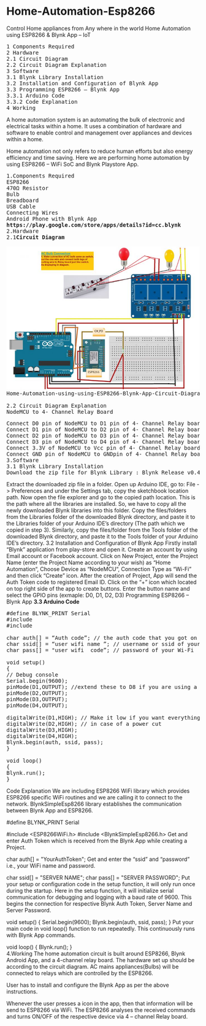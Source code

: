 # Home-Automation-Esp8266
Control Home appliances from Any where in the world
Home Automation using ESP8266 & Blynk App – IoT
<pre>
1 Components Required
2 Hardware
2.1 Circuit Diagram
2.2 Circuit Diagram Explanation
3 Software
3.1 Blynk Library Installation
3.2 Installation and Configuration of Blynk App
3.3 Programming ESP8266 – Blynk App
3.3.1 Arduino Code
3.3.2 Code Explanation
4 Working
</pre>
A home automation system is an automating the bulk of electronic and electrical tasks within a home. It uses a combination of hardware and software to enable control and management over appliances and devices within a home.

Home automation not only refers to reduce human efforts but also energy efficiency and time saving. Here we are performing home automation by using ESP8266 – WiFi SoC and Blynk Playstore App.
<pre>
1.Components Required
ESP8266
470Ω Resistor
Bulb
Breadboard
USB Cable
Connecting Wires
Android Phone with Blynk App
<b>https://play.google.com/store/apps/details?id=cc.blynk</b>
2.Hardware
2.1<b>Circuit Diagram</b>

<img src="https://github.com/sushant1911/Home-Automation-Esp8266/blob/master/Digram.JPG">
Home-Automation-using-using-ESP8266-Blynk-App-Circuit-Diagram

2.2 Circuit Diagram Explanation
NodeMCU to 4- Channel Relay Board
</pre>
<pre>
Connect D0 pin of NodeMCU to D1 pin of 4- Channel Relay board.
Connect D1 pin of NodeMCU to D2 pin of 4- Channel Relay board.
Connect D2 pin of NodeMCU to D3 pin of 4- Channel Relay board.
Connect D3 pin of NodeMCU to D4 pin of 4- Channel Relay board.
Connect 3.3V of NodeMCU to Vcc pin of 4- Channel Relay board.
Connect GND pin of NodeMCU to GNDpin of 4- Channel Relay board.
3.Software
3.1 Blynk Library Installation
Download the zip file for Blynk Library : Blynk_Release_v0.4.8
</pre>
Extract the downloaded zip file in a folder.
Open up Arduino IDE, go to: File -> Preferences and under the Settings tab, copy the sketchbook location path.
Now open the file explorer and go to the copied path location. This is the path where all the libraries are installed. So, we have to copy all the newly downloaded Blynk libraries into this folder.
Copy the files/folders from the Libraries folder of the downloaded Blynk directory, and paste it to the Libraries folder of your Arduino IDE’s directory (The path which we copied in step 3).
Similarly, copy the files/folder from the Tools folder of the downloaded Blynk directory, and paste it to the Tools folder of your Arduino IDE’s directory.
3.2 Installation and Configuration of Blynk App
Firstly install “Blynk” application from play-store and open it.
Create an account by using Email account or Facebook account.
Click on New Project, enter the Project Name (enter the Project Name according to your wish) as “Home Automation“, Choose Device as “NodeMCU“, Connection Type as “Wi-Fi” and then click “Create” icon.
After the creation of Project, App will send the Auth Token code to registered Email ID.
Click on the “+” icon which located on top right side of the app to create buttons.
Enter the button name and select the GPIO pins (exmaple: D0, D1, D2, D3)
Programming ESP8266 – Blynk App
<b>3.3 Arduino Code</b>
<pre>#define BLYNK_PRINT Serial
#include <ESP8266WiFi.h>
#include <BlynkSimpleEsp8266.h>

char auth[] = “Auth code”; // the auth code that you got on your gmail
char ssid[] = “user wifi name ”; // username or ssid of your WI-FI
char pass[] = "user wifi  code”; // password of your Wi-Fi

void setup()
{
// Debug console
Serial.begin(9600);
pinMode(D1,OUTPUT); //extend these to D8 if you are using a 8 pin relay
pinMode(D2,OUTPUT);
pinMode(D3,OUTPUT);
pinMode(D4,OUTPUT);

digitalWrite(D1,HIGH); // Make it low if you want everything to go off
digitalWrite(D2,HIGH); // in case of a power cut
digitalWrite(D3,HIGH);
digitalWrite(D4,HIGH);
Blynk.begin(auth, ssid, pass);
}

void loop()
{
Blynk.run();
}
</pre>
Code Explanation
We are including ESP8266 WiFi library which provides ESP8266 specific WiFi routines and we are calling it to connect to the network. BlynkSimpleEsp8266 library establishes the communication between Blynk App and ESP8266.


#define BLYNK_PRINT Serial

#include <ESP8266WiFi.h>
#include <BlynkSimpleEsp8266.h>
Get and enter Auth Token which is received from the Blynk App while creating a Project.

char auth[] = "YourAuthToken";
Get and enter the “ssid” and “password” i.e.,  your WiFi name and password.

char ssid[] = "SERVER NAME";
char pass[] = "SERVER PASSWORD";
Put your setup or configuration code in the setup function, it will only run once during the startup.
Here in the setup function, it will initialize serial communication for debugging and logging with a baud rate of 9600. This begins the connection for respective Blynk Auth Token, Server Name and Server Password.

void setup()
{
  Serial.begin(9600);
  Blynk.begin(auth, ssid, pass);
}
Put your main code in void loop() function to run repeatedly. This continuously runs with Blynk App commands.

void loop()
{
  Blynk.run();
}
<br/>
4.Working
The home automation circuit is built around ESP8266, Blynk Android App, and a 4-channel relay board. The hardware set up should be according to the circuit diagram. AC mains appliances(Bulbs) will be connected to relays which are controlled by the ESP8266.

User has to install and configure the Blynk App as per the above instructions.

Whenever the user presses a icon in the app, then that information will be send to ESP8266 via WiFi. The ESP8266 analyses the received commands and turns ON/OFF of the respective device via 4 – channel Relay board.

